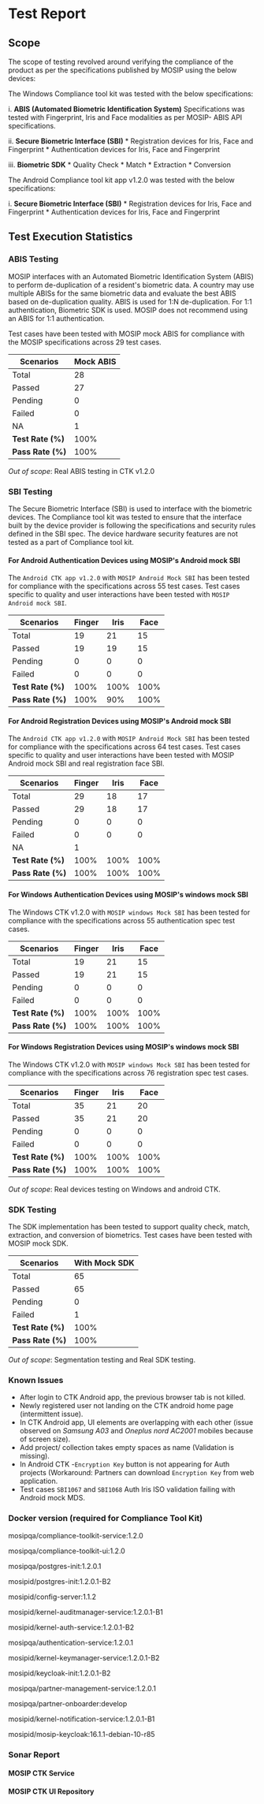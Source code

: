 # Test Report

## Scope

The scope of testing revolved around verifying the compliance of the product as per the specifications published by MOSIP using the below devices:

The Windows Compliance tool kit was tested with the below specifications:

  i.	**ABIS (Automated Biometric Identification System)** Specifications was tested with Fingerprint, Iris and Face modalities as per MOSIP- ABIS API specifications.

  ii.	**Secure Biometric Interface (SBI)**
        * Registration devices for Iris, Face and Fingerprint
        * Authentication devices for Iris, Face and Fingerprint
      
  iii. **Biometric SDK**
        *	Quality Check
        *	Match
        * Extraction
        * Conversion 

The Android Compliance tool kit app v1.2.0 was tested with the below specifications:

  i.	**Secure Biometric Interface (SBI)**
        *	Registration devices for Iris, Face and Fingerprint
        *	Authentication devices for Iris, Face and Fingerprint

## Test Execution Statistics

### ABIS Testing

MOSIP interfaces with an Automated Biometric Identification System (ABIS) to perform de-duplication of a resident's biometric data. A country may use multiple ABISs for the same biometric data and evaluate the best ABIS based on de-duplication quality. ABIS is used for 1:N de-duplication. For 1:1 authentication, Biometric SDK is used. MOSIP does not recommend using an ABIS for 1:1 authentication.

Test cases have been tested with MOSIP mock ABIS for compliance with the MOSIP specifications across 29 test cases.

| **Scenarios**     | **Mock ABIS** |
| ----------------- | ---------- | 
| Total             | 28         | 
| Passed            | 27         |
| Pending           | 0          | 
| Failed            | 0          | 
| NA                | 1          |
| **Test Rate (%)** | 100%       | 
| **Pass Rate (%)** | 100%       | 

_Out of scope_: Real ABIS testing in CTK v1.2.0

### SBI Testing

The Secure Biometric Interface (SBI) is used to interface with the biometric devices. The Compliance tool kit was tested to ensure that the interface built by the device provider is following the specifications and security rules defined in the SBI spec. The device hardware security features are not tested as a part of Compliance tool kit.

#### For Android Authentication Devices using MOSIP's Android mock SBI

The `Android CTK app v1.2.0` with `MOSIP Android Mock SBI` has been tested for compliance with the specifications across 55 test cases. Test cases specific to quality and user interactions have been tested with `MOSIP Android mock SBI`.

| **Scenarios**     | **Finger** | **Iris** | **Face** |
| ----------------- | ---------- | -------- | -------- |
| Total             | 19         | 21       | 15       |
| Passed            | 19         | 19       | 15       |
| Pending           | 0          | 0        | 0        |
| Failed            | 0          | 0        | 0        |
| **Test Rate (%)** | 100%       | 100%     | 100%     |
| **Pass Rate (%)** | 100%       | 90%      | 100%     |

#### For Android Registration Devices using MOSIP's Android mock SBI

The `Android CTK app v1.2.0` with `MOSIP Android Mock SBI` has been tested for compliance with the specifications across 64 test cases. Test cases specific to quality and user interactions have been tested with MOSIP Android mock SBI and real registration face SBI.

| **Scenarios**     | **Finger** | **Iris** | **Face** |
| ----------------- | ---------- | -------- | -------- |
| Total             | 29         | 18       | 17       |
| Passed            | 29         | 18       | 17       |
| Pending           | 0          | 0        | 0        |
| Failed            | 0          | 0        | 0        |
| NA                | 1          |          |          |
| **Test Rate (%)** | 100%       | 100%     | 100%     |
| **Pass Rate (%)** | 100%       | 100%     | 100%     |

#### For Windows Authentication Devices using MOSIP's windows mock SBI

The Windows CTK v1.2.0 with `MOSIP windows Mock SBI` has been tested for compliance with the specifications across 55 authentication spec test cases.

| **Scenarios**     | **Finger** | **Iris** | **Face** |
| ----------------- | ---------- | -------- | -------- |
| Total             | 19         | 21       | 15       |
| Passed            | 19         | 21       | 15       |
| Pending           | 0          | 0        | 0        |
| Failed            | 0          | 0        | 0        |
| **Test Rate (%)** | 100%       | 100%     | 100%     |
| **Pass Rate (%)** | 100%       | 100%     | 100%     |

#### For Windows Registration Devices using MOSIP's windows mock SBI

The Windows CTK v1.2.0 with `MOSIP windows Mock SBI` has been tested for compliance with the specifications across 76 registration spec test cases.

| **Scenarios**     | **Finger** | **Iris** | **Face** |
| ----------------- | ---------- | -------- | -------- |
| Total             | 35         | 21       | 20       |
| Passed            | 35         | 21       | 20       |
| Pending           | 0          | 0        | 0        |
| Failed            | 0          | 0        | 0        |
| **Test Rate (%)** | 100%       | 100%     | 100%     |
| **Pass Rate (%)** | 100%       | 100%     | 100%     |

_Out of scope_: Real devices testing on Windows and android CTK.

### SDK Testing

The SDK implementation has been tested to support quality check, match, extraction, and conversion of biometrics. Test cases have been tested with MOSIP mock SDK.

| **Scenarios**     | **With Mock SDK** |
| ----------------- | ---------- | 
| Total             | 65         | 
| Passed            | 65         |
| Pending           | 0          | 
| Failed            | 1          | 
| **Test Rate (%)** | 100%       | 
| **Pass Rate (%)** | 100%       | 

_Out of scope_: Segmentation testing and Real SDK testing.

### Known Issues 

* After login to CTK Android app, the previous browser tab is not killed.
*	Newly registered user not landing on the CTK android home page (intermittent issue).
*	In CTK Android app, UI elements are overlapping with each other (issue observed on _Samsung A03_ and _Oneplus nord AC2001_ mobiles because of screen size).
*	Add project/ collection takes empty spaces as name (Validation is missing).
*	In Android CTK -`Encryption Key` button is not appearing for Auth projects (Workaround: Partners can download `Encryption Key` from web application.
*	Test cases `SBI1067` and `SBI1068` Auth Iris ISO validation failing with Android mock MDS.

### Docker version (required for Compliance Tool Kit)

mosipqa/compliance-toolkit-service:1.2.0 

mosipqa/compliance-toolkit-ui:1.2.0

mosipqa/postgres-init:1.2.0.1

mosipid/postgres-init:1.2.0.1-B2

mosipid/config-server:1.1.2 

mosipid/kernel-auditmanager-service:1.2.0.1-B1

mosipid/kernel-auth-service:1.2.0.1-B2

mosipqa/authentication-service:1.2.0.1

mosipid/kernel-keymanager-service:1.2.0.1-B2

mosipid/keycloak-init:1.2.0.1-B2

mosipqa/partner-management-service:1.2.0.1

mosipqa/partner-onboarder:develop

mosipid/kernel-notification-service:1.2.0.1-B1

mosipid/mosip-keycloak:16.1.1-debian-10-r85

### Sonar Report

#### MOSIP CTK Service


#### MOSIP CTK UI Repository






